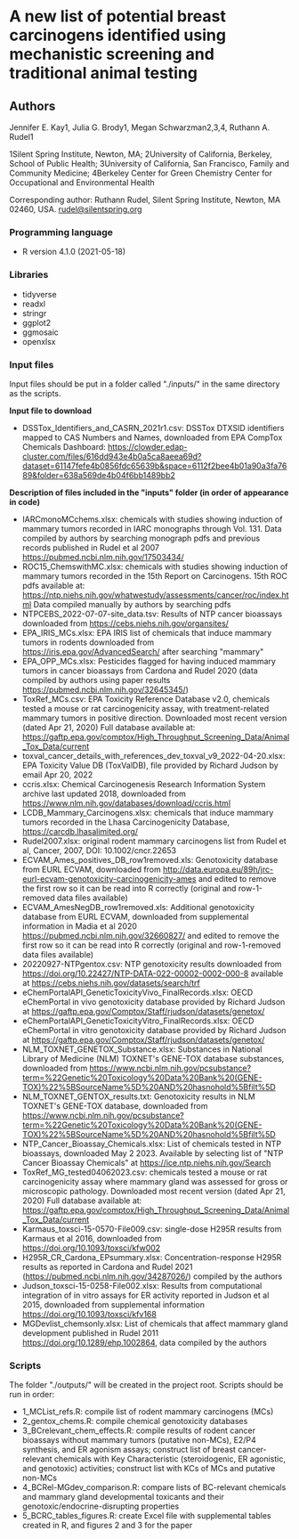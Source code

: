# A new list of potential breast carcinogens identified using mechanistic screening and traditional animal testing
## Authors
Jennifer E. Kay1, Julia G. Brody1, Megan Schwarzman2,3,4, Ruthann A. Rudel1

1Silent Spring Institute, Newton, MA; 
2University of California, Berkeley, School of Public Health;
3University of California, San Francisco, Family and Community Medicine;
4Berkeley Center for Green Chemistry Center for Occupational and Environmental Health

Corresponding author: Ruthann Rudel, Silent Spring Institute, Newton, MA 02460, USA. rudel@silentspring.org


### Programming language 

- R version 4.1.0 (2021-05-18)

### Libraries
- tidyverse
- readxl
- stringr
- ggplot2
- ggmosaic
- openxlsx

### Input files
Input files should be put in a folder called "./inputs/" in the same directory as the scripts. 


<b>Input file to download</b>
- DSSTox_Identifiers_and_CASRN_2021r1.csv: DSSTox DTXSID identifiers mapped to CAS Numbers and Names, downloaded from EPA CompTox Chemicals Dashboard: https://clowder.edap-cluster.com/files/616dd943e4b0a5ca8aeea69d?dataset=61147fefe4b0856fdc65639b&space=6112f2bee4b01a90a3fa7689&folder=638a569de4b04f6bb1489bb2

<b>Description of files included in the "inputs" folder (in order of appearance in code)</b>
- IARCmonoMCchems.xlsx: chemicals with studies showing induction of mammary tumors recorded in IARC monographs through Vol. 131. Data compiled by authors by searching monograph pdfs and previous records published in Rudel et al 2007 https://pubmed.ncbi.nlm.nih.gov/17503434/ 
- ROC15_ChemswithMC.xlsx: chemicals with studies showing induction of mammary tumors recorded in the 15th Report on Carcinogens. 15th ROC pdfs available at: https://ntp.niehs.nih.gov/whatwestudy/assessments/cancer/roc/index.html Data compiled manually by authors by searching pdfs 
- NTPCEBS_2022-07-07-site_data.tsv: Results of NTP cancer bioassays downloaded from https://cebs.niehs.nih.gov/organsites/ 
- EPA_IRIS_MCs.xlsx: EPA IRIS list of chemicals that induce mammary tumors in rodents downloaded from https://iris.epa.gov/AdvancedSearch/ after searching "mammary" 
- EPA_OPP_MCs.xlsx: Pesticides flagged for having induced mammary tumors in cancer bioassays from Cardona and Rudel 2020 (data compiled by authors using paper results https://pubmed.ncbi.nlm.nih.gov/32645345/) 
- ToxRef_MCs.csv: EPA Toxicity Reference Database v2.0, chemicals tested a mouse or rat carcinogenicity assay, with treatment-related mammary tumors in positive direction. Downloaded most recent version (dated Apr 21, 2020) Full database available at: https://gaftp.epa.gov/comptox/High_Throughput_Screening_Data/Animal_Tox_Data/current
- toxval_cancer_details_with_references_dev_toxval_v9_2022-04-20.xlsx: EPA Toxicity Value DB (ToxValDB), file provided by Richard Judson by email Apr 20, 2022
- ccris.xlsx: Chemical Carcinogenesis Research Information System archive last updated 2018, downloaded from https://www.nlm.nih.gov/databases/download/ccris.html 
- LCDB_Mammary_Carcinogens.xlsx: chemicals that induce mammary tumors recorded in the Lhasa Carcinogenicity Database, https://carcdb.lhasalimited.org/
- Rudel2007.xlsx: original rodent mammary carcinogens list from Rudel et al, Cancer, 2007, DOI: 10.1002/cncr.22653
- ECVAM_Ames_positives_DB_row1removed.xls: Genotoxicity database from EURL ECVAM, downloaded from http://data.europa.eu/89h/jrc-eurl-ecvam-genotoxicity-carcinogenicity-ames and edited to remove the first row so it can be read into R correctly (original and row-1-removed data files available)
- ECVAM_AmesNegDB_row1removed.xls: Additional genotoxicity database from EURL ECVAM, downloaded from supplemental information in Madia et al 2020 https://pubmed.ncbi.nlm.nih.gov/32660827/ and edited to remove the first row so it can be read into R correctly (original and row-1-removed data files available)
- 20220927-NTPgentox.csv: NTP genotoxicity results downloaded from https://doi.org/10.22427/NTP-DATA-022-00002-0002-000-8 available at https://cebs.niehs.nih.gov/datasets/search/trf
- eChemPortalAPI_GeneticToxicityVivo_FinalRecords.xlsx: OECD eChemPortal in vivo genotoxicity database provided by Richard Judson at https://gaftp.epa.gov/Comptox/Staff/rjudson/datasets/genetox/ 
- eChemPortalAPI_GeneticToxicityVitro_FinalRecords.xlsx: OECD eChemPortal in vitro genotoxicity database provided by Richard Judson at https://gaftp.epa.gov/Comptox/Staff/rjudson/datasets/genetox/ 
- NLM_TOXNET_GENETOX_Substance.xlsx: Substances in National Library of Medicine (NLM) TOXNET's GENE-TOX database substances, downloaded from https://www.ncbi.nlm.nih.gov/pcsubstance?term=%22Genetic%20Toxicology%20Data%20Bank%20(GENE-TOX)%22%5BSourceName%5D%20AND%20hasnohold%5Bfilt%5D 
- NLM_TOXNET_GENTOX_results.txt: Genotoxicity results in NLM TOXNET's GENE-TOX database, downloaded from https://www.ncbi.nlm.nih.gov/pcsubstance?term=%22Genetic%20Toxicology%20Data%20Bank%20(GENE-TOX)%22%5BSourceName%5D%20AND%20hasnohold%5Bfilt%5D 
- NTP_Cancer_Bioassay_Chemicals.xlsx: List of chemicals tested in NTP bioassays, downloaded May 2 2023. Available by selecting list of "NTP Cancer Bioassay Chemicals" at https://ice.ntp.niehs.nih.gov/Search
- ToxRef_MG_tested04062023.csv: chemicals tested a mouse or rat carcinogenicity assay where mammary gland was assessed for gross or microscopic pathology. Downloaded most recent version (dated Apr 21, 2020) Full database available at: https://gaftp.epa.gov/comptox/High_Throughput_Screening_Data/Animal_Tox_Data/current
- Karmaus_toxsci-15-0570-File009.csv: single-dose H295R results from Karmaus et al 2016, downloaded from https://doi.org/10.1093/toxsci/kfw002 
- H295R_CR_Cardona_EPsummary.xlsx: Concentration-response H295R results as reported in Cardona and Rudel 2021 (https://pubmed.ncbi.nlm.nih.gov/34287026/) compiled by the authors 
- Judson_toxsci-15-0258-File002.xlsx: Results from computational integration of in vitro assays for ER activity reported in Judson et al 2015, downloaded from supplemental information https://doi.org/10.1093/toxsci/kfv168  
- MGDevlist_chemsonly.xlsx: List of chemicals that affect mammary gland development published in Rudel 2011 https://doi.org/10.1289/ehp.1002864, data compiled by the authors 

### Scripts
The folder "./outputs/" will be created in the project root.
Scripts should be run in order:
- 1_MCList_refs.R: compile list of rodent mammary carcinogens (MCs)
- 2_gentox_chems.R: compile chemical genotoxicity databases
- 3_BCrelevant_chem_effects.R: compile results of rodent cancer bioassays without mammary tumors (putative non-MCs), E2/P4 synthesis, and ER agonism assays; construct list of breast cancer-relevant chemicals with Key Characteristic (steroidogenic, ER agonistic, and genotoxic) activities; construct list with KCs of MCs and putative non-MCs
- 4_BCRel-MGdev_comparison.R: compare lists of BC-relevant chemicals and mammary gland developmental toxicants and their genotoxic/endocrine-disrupting properties
- 5_BCRC_tables_figures.R: create Excel file with supplemental tables created in R, and figures 2 and 3 for the paper  
 
